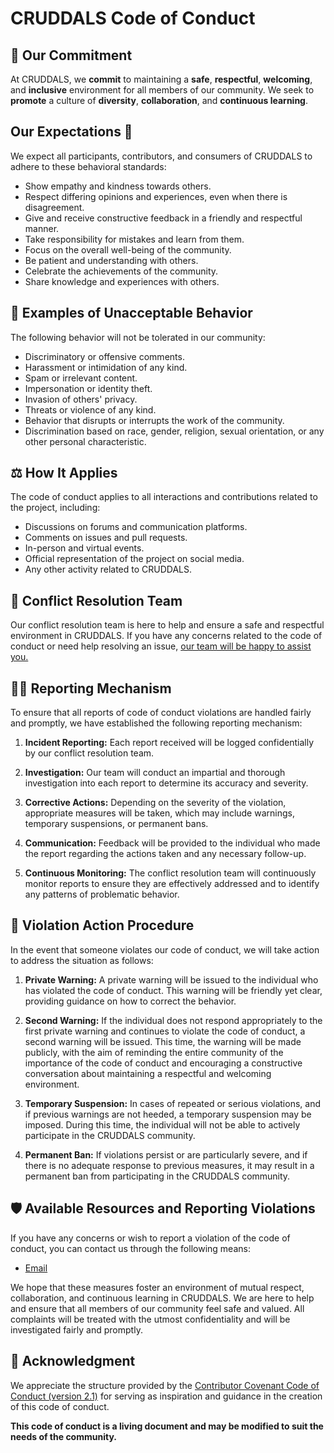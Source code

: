# CRUDDALS Code of Conduct

## 👥 Our Commitment 

At CRUDDALS, we **commit** to maintaining a **safe**, **respectful**, **welcoming**, and **inclusive** environment for all members of our community. We seek to **promote** a culture of **diversity**, **collaboration**, and **continuous learning**.

## Our Expectations 📜

We expect all participants, contributors, and consumers of CRUDDALS to adhere to these behavioral standards:

- Show empathy and kindness towards others.
- Respect differing opinions and experiences, even when there is disagreement.
- Give and receive constructive feedback in a friendly and respectful manner.
- Take responsibility for mistakes and learn from them.
- Focus on the overall well-being of the community.
- Be patient and understanding with others.
- Celebrate the achievements of the community.
- Share knowledge and experiences with others.

## 🚫 Examples of Unacceptable Behavior 

The following behavior will not be tolerated in our community:

- Discriminatory or offensive comments.
- Harassment or intimidation of any kind.
- Spam or irrelevant content.
- Impersonation or identity theft.
- Invasion of others' privacy.
- Threats or violence of any kind.
- Behavior that disrupts or interrupts the work of the community.
- Discrimination based on race, gender, religion, sexual orientation, or any other personal characteristic.

## ⚖️ How It Applies 

The code of conduct applies to all interactions and contributions related to the project, including:

- Discussions on forums and communication platforms.
- Comments on issues and pull requests.
- In-person and virtual events.
- Official representation of the project on social media.
- Any other activity related to CRUDDALS.

## 🤝 Conflict Resolution Team  

Our conflict resolution team is here to help and ensure a safe and respectful environment in CRUDDALS. If you have any concerns related to the code of conduct or need help resolving an issue, [our team will be happy to assist you.](#contact)

## 🕵️‍♂️ Reporting Mechanism 

To ensure that all reports of code of conduct violations are handled fairly and promptly, we have established the following reporting mechanism:

1. **Incident Reporting:** Each report received will be logged confidentially by our conflict resolution team.

2. **Investigation:** Our team will conduct an impartial and thorough investigation into each report to determine its accuracy and severity.

3. **Corrective Actions:** Depending on the severity of the violation, appropriate measures will be taken, which may include warnings, temporary suspensions, or permanent bans.

4. **Communication:** Feedback will be provided to the individual who made the report regarding the actions taken and any necessary follow-up.

5. **Continuous Monitoring:** The conflict resolution team will continuously monitor reports to ensure they are effectively addressed and to identify any patterns of problematic behavior.

## 🚨 Violation Action Procedure 

In the event that someone violates our code of conduct, we will take action to address the situation as follows:

1. **Private Warning:** A private warning will be issued to the individual who has violated the code of conduct. This warning will be friendly yet clear, providing guidance on how to correct the behavior.

2. **Second Warning:** If the individual does not respond appropriately to the first private warning and continues to violate the code of conduct, a second warning will be issued. This time, the warning will be made publicly, with the aim of reminding the entire community of the importance of the code of conduct and encouraging a constructive conversation about maintaining a respectful and welcoming environment.

3. **Temporary Suspension:** In cases of repeated or serious violations, and if previous warnings are not heeded, a temporary suspension may be imposed. During this time, the individual will not be able to actively participate in the CRUDDALS community.

4. **Permanent Ban:** If violations persist or are particularly severe, and if there is no adequate response to previous measures, it may result in a permanent ban from participating in the CRUDDALS community.

## <a name="contact"></a>🛡️ Available Resources and Reporting Violations  

If you have any concerns or wish to report a violation of the code of conduct, you can contact us through the following means:

- [Email](mailto:Juanjcardona13@gmail.com)

We hope that these measures foster an environment of mutual respect, collaboration, and continuous learning in CRUDDALS. We are here to help and ensure that all members of our community feel safe and valued. All complaints will be treated with the utmost confidentiality and will be investigated fairly and promptly.

## 🙏 Acknowledgment 

We appreciate the structure provided by the [Contributor Covenant Code of Conduct (version 2.1)](https://www.contributor-covenant.org/version/2/1/code_of_conduct/code_of_conduct.md) for serving as inspiration and guidance in the creation of this code of conduct.

**This code of conduct is a living document and may be modified to suit the needs of the community.**
